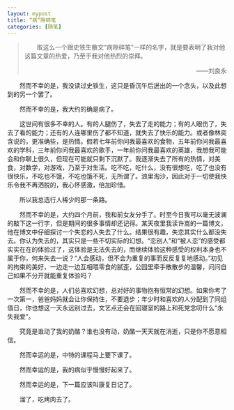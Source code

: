 ```yaml
---
layout: mypost
title: “病”隙碎笔
categories: [随笔]
---
```

  
>&emsp;&emsp;取这么一个跟史铁生散文“病隙碎笔”一样的名字，就是要表明了我对他这篇文章的热爱，乃至于我对他热烈的崇拜。
><p align="right" > ——刘良永 </p>


&emsp;&emsp;然而不幸的是，我没读过史铁生，这只是昏沉午后迸出的一个念头，以及此想到的另一个罢了。  

&emsp;&emsp;然而不幸的是，我大约的确是病了。  

&emsp;&emsp;这世间有很多不幸的人。有的人腿伤了，失去了走的能力；有的人眼伤了，失去了看的能力；还有的人连哪里伤了都不知道，就失去了快乐的能力。或者像林奕含说的，更准确些，是热情。假若七年前你问我最喜欢的食物，五年前你问我最喜欢的学科，三年前你问我最喜欢的歌手，一年前你问我最喜欢的英雄，我想我可能会和你聊上很久，但现在可能就只剩下沉默了。我逐渐失去了所有的热情，对美食，对数学，对游戏，乃至于对生活。吃不吃，吃什么，没有很想吃，吃了也没有很快乐，不吃也不饿，不吃也饿不死，无所谓了。浪里淘沙，因此对于一切使我快乐令我不再洒脱的，我心怀感激，倍加珍惜。  

&emsp;&emsp;所以我总选行人稀少的那一条路。  

&emsp;&emsp;然而不幸的是，大约四个月前，我和前女友分手了。时至今日我可以毫无波澜的敲下这一行字，但是期间的很多事情却还记得。某天夜里我读许嵩的一篇博文，他在博文中仔细探讨一个失恋的人失去了什么。结果很有趣，失恋其实什么都没失去。你认为失去的，其实只是一些不切实际的幻想。“恋别人”和“被人恋”的感受都实实在在的体验过了，这体验是无法失去的，而继续体验这种感受的权利本身也不属于你，何来失去一说？“人会感动，但不会为重复的事而反反复复地感动。”初见的拘束的美好，一边走一边互相喂零食的腻歪，公园里牵手散散步的温馨，问问自己如果不分开就能重复体验吗？  

&emsp;&emsp;然而不幸的是，人们总喜欢幻想，总对好的事物抱有恒常的幻想。如果你考了一次第一，爸爸妈妈就会让你保持住，不要退步；年少时和喜欢的人分配到了同组值日，你也想这一天永远别过去，文艺点还会在回寝室的路上和死党念叨什么“永失我爱”。  

&emsp;&emsp;究竟是谁动了我的奶酪？谁也没有动，奶酪一天天就在消逝，只是你不愿意相信。  

&emsp;&emsp;然而幸运的是，中特的课程马上要下课了。

&emsp;&emsp;然而幸运的是，我的病似乎慢慢好起来了。  

&emsp;&emsp;然而幸运的是，下一篇应该叫康复日记了。  

&emsp;&emsp;溜了，吃烤肉去了。
